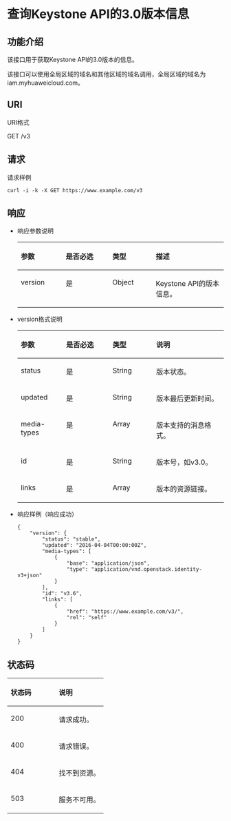 # 查询Keystone API的3.0版本信息<a name="zh-cn_topic_0057845613"></a>

## 功能介绍<a name="s412c1f69bf89493b84b4b241cdbc9008"></a>

该接口用于获取Keystone API的3.0版本的信息。

该接口可以使用全局区域的域名和其他区域的域名调用，全局区域的域名为iam.myhuaweicloud.com。

## URI<a name="s06d21799b5ee48a4ae4757ef4e69b001"></a>

URI格式

GET /v3

## 请求<a name="sf38a0d89d61e455da87f7b6d64ae5205"></a>

请求样例

```
curl -i -k -X GET https://www.example.com/v3
```

## 响应<a name="sadb04a35c9184f34bb7d75b534f88786"></a>

-   响应参数说明

    <a name="zh-cn_topic_0035543752_table44962972"></a>
    <table><thead align="left"><tr id="zh-cn_topic_0035543752_row49143529"><th class="cellrowborder" valign="top" width="21.740000000000002%" id="mcps1.1.5.1.1"><p id="zh-cn_topic_0035543752_p21202951"><a name="zh-cn_topic_0035543752_p21202951"></a><a name="zh-cn_topic_0035543752_p21202951"></a>参数</p>
    </th>
    <th class="cellrowborder" valign="top" width="22.63%" id="mcps1.1.5.1.2"><p id="p1700142751918"><a name="p1700142751918"></a><a name="p1700142751918"></a>是否必选</p>
    </th>
    <th class="cellrowborder" valign="top" width="20.990000000000002%" id="mcps1.1.5.1.3"><p id="zh-cn_topic_0035543752_p39717481"><a name="zh-cn_topic_0035543752_p39717481"></a><a name="zh-cn_topic_0035543752_p39717481"></a>类型</p>
    </th>
    <th class="cellrowborder" valign="top" width="34.64%" id="mcps1.1.5.1.4"><p id="zh-cn_topic_0035543752_p62999416"><a name="zh-cn_topic_0035543752_p62999416"></a><a name="zh-cn_topic_0035543752_p62999416"></a>描述</p>
    </th>
    </tr>
    </thead>
    <tbody><tr id="zh-cn_topic_0035543752_row2679067"><td class="cellrowborder" valign="top" width="21.740000000000002%" headers="mcps1.1.5.1.1 "><p id="aab1cc638a9a04361a245043d6ac69434"><a name="aab1cc638a9a04361a245043d6ac69434"></a><a name="aab1cc638a9a04361a245043d6ac69434"></a>version</p>
    </td>
    <td class="cellrowborder" valign="top" width="22.63%" headers="mcps1.1.5.1.2 "><p id="p97001527171917"><a name="p97001527171917"></a><a name="p97001527171917"></a>是</p>
    </td>
    <td class="cellrowborder" valign="top" width="20.990000000000002%" headers="mcps1.1.5.1.3 "><p id="a2e9403dd87bf457bbe82812db9edf434"><a name="a2e9403dd87bf457bbe82812db9edf434"></a><a name="a2e9403dd87bf457bbe82812db9edf434"></a>Object</p>
    </td>
    <td class="cellrowborder" valign="top" width="34.64%" headers="mcps1.1.5.1.4 "><p id="adda3be2c284f40228992db1aad71dcf9"><a name="adda3be2c284f40228992db1aad71dcf9"></a><a name="adda3be2c284f40228992db1aad71dcf9"></a>Keystone API的版本信息。</p>
    </td>
    </tr>
    </tbody>
    </table>

-   version格式说明

    <a name="t6a822d2f816d42978a87fb9bbef76205"></a>
    <table><thead align="left"><tr id="r97d9ad0c317c452f8799bb5ab582ce92"><th class="cellrowborder" valign="top" width="21.947805219478052%" id="mcps1.1.5.1.1"><p id="aa2c0859a96fc41259e62450184740ed9"><a name="aa2c0859a96fc41259e62450184740ed9"></a><a name="aa2c0859a96fc41259e62450184740ed9"></a>参数</p>
    </th>
    <th class="cellrowborder" valign="top" width="22.47775222477752%" id="mcps1.1.5.1.2"><p id="abcf3a01d1b5f455596b0c4516dab6421"><a name="abcf3a01d1b5f455596b0c4516dab6421"></a><a name="abcf3a01d1b5f455596b0c4516dab6421"></a>是否必选</p>
    </th>
    <th class="cellrowborder" valign="top" width="21.137886211378863%" id="mcps1.1.5.1.3"><p id="ac11daac4b7d34cf6a84917519cb813c8"><a name="ac11daac4b7d34cf6a84917519cb813c8"></a><a name="ac11daac4b7d34cf6a84917519cb813c8"></a>类型</p>
    </th>
    <th class="cellrowborder" valign="top" width="34.43655634436556%" id="mcps1.1.5.1.4"><p id="a8adf734076064f95bbaa01dc82bb4a2b"><a name="a8adf734076064f95bbaa01dc82bb4a2b"></a><a name="a8adf734076064f95bbaa01dc82bb4a2b"></a>说明</p>
    </th>
    </tr>
    </thead>
    <tbody><tr id="rea6a18e3f80e400cadb8b7984898e1e9"><td class="cellrowborder" valign="top" width="21.947805219478052%" headers="mcps1.1.5.1.1 "><p id="ad3d464bc21484966bfc0c9bc85e90874"><a name="ad3d464bc21484966bfc0c9bc85e90874"></a><a name="ad3d464bc21484966bfc0c9bc85e90874"></a>status</p>
    </td>
    <td class="cellrowborder" valign="top" width="22.47775222477752%" headers="mcps1.1.5.1.2 "><p id="aa3373e1c45bf4e798ae5b423d1fb9768"><a name="aa3373e1c45bf4e798ae5b423d1fb9768"></a><a name="aa3373e1c45bf4e798ae5b423d1fb9768"></a>是</p>
    </td>
    <td class="cellrowborder" valign="top" width="21.137886211378863%" headers="mcps1.1.5.1.3 "><p id="a9bd260a7475d45ae856b6dbd50f19846"><a name="a9bd260a7475d45ae856b6dbd50f19846"></a><a name="a9bd260a7475d45ae856b6dbd50f19846"></a>String</p>
    </td>
    <td class="cellrowborder" valign="top" width="34.43655634436556%" headers="mcps1.1.5.1.4 "><p id="a050e1b3312254249b4e9bcbb24f4040e"><a name="a050e1b3312254249b4e9bcbb24f4040e"></a><a name="a050e1b3312254249b4e9bcbb24f4040e"></a>版本状态。</p>
    </td>
    </tr>
    <tr id="ra2fb2e24530b45209d824d0579ea5d3d"><td class="cellrowborder" valign="top" width="21.947805219478052%" headers="mcps1.1.5.1.1 "><p id="a2bdcc7582de045c4908485d963435436"><a name="a2bdcc7582de045c4908485d963435436"></a><a name="a2bdcc7582de045c4908485d963435436"></a>updated</p>
    </td>
    <td class="cellrowborder" valign="top" width="22.47775222477752%" headers="mcps1.1.5.1.2 "><p id="a3313a0741f2e434bafdd8b22e13bd3a1"><a name="a3313a0741f2e434bafdd8b22e13bd3a1"></a><a name="a3313a0741f2e434bafdd8b22e13bd3a1"></a>是</p>
    </td>
    <td class="cellrowborder" valign="top" width="21.137886211378863%" headers="mcps1.1.5.1.3 "><p id="ace409facb32243d8ac9933f731ceb9c6"><a name="ace409facb32243d8ac9933f731ceb9c6"></a><a name="ace409facb32243d8ac9933f731ceb9c6"></a>String</p>
    </td>
    <td class="cellrowborder" valign="top" width="34.43655634436556%" headers="mcps1.1.5.1.4 "><p id="a698229ec7d4c4b1c88d81ed8b6acd4a3"><a name="a698229ec7d4c4b1c88d81ed8b6acd4a3"></a><a name="a698229ec7d4c4b1c88d81ed8b6acd4a3"></a>版本最后更新时间。</p>
    </td>
    </tr>
    <tr id="r53bd4f9cfb584d00854734ebe783093c"><td class="cellrowborder" valign="top" width="21.947805219478052%" headers="mcps1.1.5.1.1 "><p id="acfbcdab008954ce0995f8c476f962991"><a name="acfbcdab008954ce0995f8c476f962991"></a><a name="acfbcdab008954ce0995f8c476f962991"></a>media-types</p>
    </td>
    <td class="cellrowborder" valign="top" width="22.47775222477752%" headers="mcps1.1.5.1.2 "><p id="aea4ed6b668464c7f83b279405b5923b0"><a name="aea4ed6b668464c7f83b279405b5923b0"></a><a name="aea4ed6b668464c7f83b279405b5923b0"></a>是</p>
    </td>
    <td class="cellrowborder" valign="top" width="21.137886211378863%" headers="mcps1.1.5.1.3 "><p id="addb0823c3fb24ff7bed6a1a7db8f6284"><a name="addb0823c3fb24ff7bed6a1a7db8f6284"></a><a name="addb0823c3fb24ff7bed6a1a7db8f6284"></a>Array</p>
    </td>
    <td class="cellrowborder" valign="top" width="34.43655634436556%" headers="mcps1.1.5.1.4 "><p id="a3fc3cf9365ff4620b15038b747aecd20"><a name="a3fc3cf9365ff4620b15038b747aecd20"></a><a name="a3fc3cf9365ff4620b15038b747aecd20"></a>版本支持的消息格式。</p>
    </td>
    </tr>
    <tr id="r62a8026ae5c7476b9fba8e0df30dc6df"><td class="cellrowborder" valign="top" width="21.947805219478052%" headers="mcps1.1.5.1.1 "><p id="a09b07e17032b468d95057630a7621546"><a name="a09b07e17032b468d95057630a7621546"></a><a name="a09b07e17032b468d95057630a7621546"></a>id</p>
    </td>
    <td class="cellrowborder" valign="top" width="22.47775222477752%" headers="mcps1.1.5.1.2 "><p id="zh-cn_topic_0035543752_p386591205643"><a name="zh-cn_topic_0035543752_p386591205643"></a><a name="zh-cn_topic_0035543752_p386591205643"></a>是</p>
    </td>
    <td class="cellrowborder" valign="top" width="21.137886211378863%" headers="mcps1.1.5.1.3 "><p id="a77699d14b9eb4893b164cd433f38afac"><a name="a77699d14b9eb4893b164cd433f38afac"></a><a name="a77699d14b9eb4893b164cd433f38afac"></a>String</p>
    </td>
    <td class="cellrowborder" valign="top" width="34.43655634436556%" headers="mcps1.1.5.1.4 "><p id="aa4c7add4b1254e80b2885140a5bd375c"><a name="aa4c7add4b1254e80b2885140a5bd375c"></a><a name="aa4c7add4b1254e80b2885140a5bd375c"></a>版本号，如v3.0。</p>
    </td>
    </tr>
    <tr id="rb39d64c1e7a845f59b98084fc32d29a7"><td class="cellrowborder" valign="top" width="21.947805219478052%" headers="mcps1.1.5.1.1 "><p id="abb45b631a9b54f1588da62006430d692"><a name="abb45b631a9b54f1588da62006430d692"></a><a name="abb45b631a9b54f1588da62006430d692"></a>links</p>
    </td>
    <td class="cellrowborder" valign="top" width="22.47775222477752%" headers="mcps1.1.5.1.2 "><p id="zh-cn_topic_0035543752_p372076171929"><a name="zh-cn_topic_0035543752_p372076171929"></a><a name="zh-cn_topic_0035543752_p372076171929"></a>是</p>
    </td>
    <td class="cellrowborder" valign="top" width="21.137886211378863%" headers="mcps1.1.5.1.3 "><p id="a5d5e0419bd5546e99543cb8faba19c67"><a name="a5d5e0419bd5546e99543cb8faba19c67"></a><a name="a5d5e0419bd5546e99543cb8faba19c67"></a>Array</p>
    </td>
    <td class="cellrowborder" valign="top" width="34.43655634436556%" headers="mcps1.1.5.1.4 "><p id="aea5df04267f447d3a49335e8bb570ade"><a name="aea5df04267f447d3a49335e8bb570ade"></a><a name="aea5df04267f447d3a49335e8bb570ade"></a>版本的资源链接。</p>
    </td>
    </tr>
    </tbody>
    </table>

-   响应样例（响应成功）

    ```
    {
        "version": {
            "status": "stable",
            "updated": "2016-04-04T00:00:00Z",
            "media-types": [
                {
                    "base": "application/json",
                    "type": "application/vnd.openstack.identity-v3+json"
                }
            ],
            "id": "v3.6",
            "links": [
                {
                    "href": "https://www.example.com/v3/",
                    "rel": "self"
                }
            ]
        }
    }
    ```


## 状态码<a name="sd26bdff9224841e48283adfdeeb0adba"></a>

<a name="zh-cn_topic_0035543752_table25927028"></a>
<table><thead align="left"><tr id="zh-cn_topic_0035543752_row10578662"><th class="cellrowborder" valign="top" width="50%" id="mcps1.1.3.1.1"><p id="zh-cn_topic_0035543752_p51565323"><a name="zh-cn_topic_0035543752_p51565323"></a><a name="zh-cn_topic_0035543752_p51565323"></a>状态码</p>
</th>
<th class="cellrowborder" valign="top" width="50%" id="mcps1.1.3.1.2"><p id="zh-cn_topic_0035543752_p16041657"><a name="zh-cn_topic_0035543752_p16041657"></a><a name="zh-cn_topic_0035543752_p16041657"></a>说明</p>
</th>
</tr>
</thead>
<tbody><tr id="zh-cn_topic_0035543752_row24305815"><td class="cellrowborder" valign="top" width="50%" headers="mcps1.1.3.1.1 "><p id="zh-cn_topic_0035543752_p22613965"><a name="zh-cn_topic_0035543752_p22613965"></a><a name="zh-cn_topic_0035543752_p22613965"></a>200</p>
</td>
<td class="cellrowborder" valign="top" width="50%" headers="mcps1.1.3.1.2 "><p id="zh-cn_topic_0035543752_p19791876"><a name="zh-cn_topic_0035543752_p19791876"></a><a name="zh-cn_topic_0035543752_p19791876"></a>请求成功。</p>
</td>
</tr>
<tr id="zh-cn_topic_0035543752_row43909159"><td class="cellrowborder" valign="top" width="50%" headers="mcps1.1.3.1.1 "><p id="zh-cn_topic_0035543752_p66980994"><a name="zh-cn_topic_0035543752_p66980994"></a><a name="zh-cn_topic_0035543752_p66980994"></a>400</p>
</td>
<td class="cellrowborder" valign="top" width="50%" headers="mcps1.1.3.1.2 "><p id="zh-cn_topic_0035543752_p56751409"><a name="zh-cn_topic_0035543752_p56751409"></a><a name="zh-cn_topic_0035543752_p56751409"></a>请求错误。</p>
</td>
</tr>
<tr id="re523b3dbf728422f859f70773c174c00"><td class="cellrowborder" valign="top" width="50%" headers="mcps1.1.3.1.1 "><p id="a69d32f6ad2694b59b8a57e3712a06f1b"><a name="a69d32f6ad2694b59b8a57e3712a06f1b"></a><a name="a69d32f6ad2694b59b8a57e3712a06f1b"></a>404</p>
</td>
<td class="cellrowborder" valign="top" width="50%" headers="mcps1.1.3.1.2 "><p id="a58bd559a77e240da82a8effff45ad230"><a name="a58bd559a77e240da82a8effff45ad230"></a><a name="a58bd559a77e240da82a8effff45ad230"></a>找不到资源。</p>
</td>
</tr>
<tr id="r545c1109f47e4a49a658e4a8ddfc3341"><td class="cellrowborder" valign="top" width="50%" headers="mcps1.1.3.1.1 "><p id="a1820de5ea0b043adb69e91c408f9e987"><a name="a1820de5ea0b043adb69e91c408f9e987"></a><a name="a1820de5ea0b043adb69e91c408f9e987"></a>503</p>
</td>
<td class="cellrowborder" valign="top" width="50%" headers="mcps1.1.3.1.2 "><p id="a9e57dfbc46874219ac1dc154eb013fdf"><a name="a9e57dfbc46874219ac1dc154eb013fdf"></a><a name="a9e57dfbc46874219ac1dc154eb013fdf"></a>服务不可用。</p>
</td>
</tr>
</tbody>
</table>

